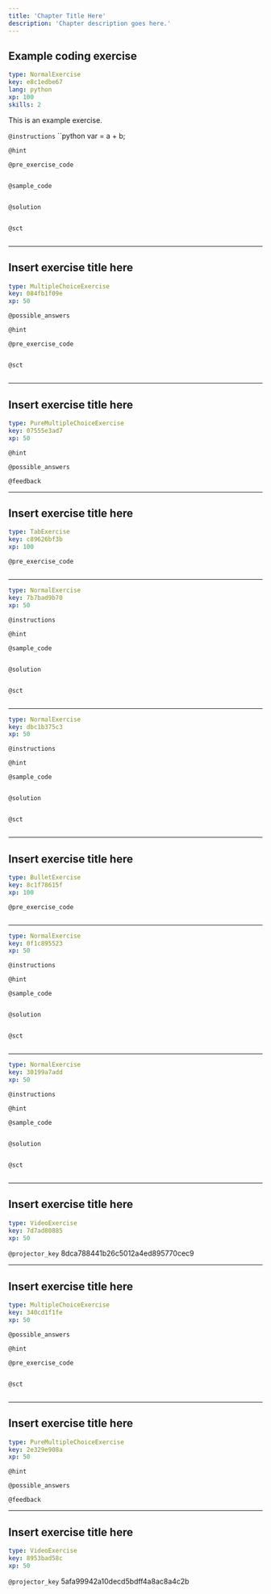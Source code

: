 ```yaml
---
title: 'Chapter Title Here'
description: 'Chapter description goes here.'
---
```


## Example coding exercise

```yaml
type: NormalExercise
key: e8c1edbe67
lang: python
xp: 100
skills: 2
```

This is an example exercise.

`@instructions`
``python
var = a + b;

`@hint`


`@pre_exercise_code`
```{python}

```

`@sample_code`
```{python}

```

`@solution`
```{python}

```

`@sct`
```{python}

```

---

## Insert exercise title here

```yaml
type: MultipleChoiceExercise
key: 084fb1f09e
xp: 50
```



`@possible_answers`


`@hint`


`@pre_exercise_code`
```{python}

```

`@sct`
```{python}

```

---

## Insert exercise title here

```yaml
type: PureMultipleChoiceExercise
key: 07555e3ad7
xp: 50
```



`@hint`


`@possible_answers`


`@feedback`


---

## Insert exercise title here

```yaml
type: TabExercise
key: c89626bf3b
xp: 100
```



`@pre_exercise_code`
```{python}

```

***

```yaml
type: NormalExercise
key: 7b7bad9b70
xp: 50
```

`@instructions`


`@hint`


`@sample_code`
```{python}

```

`@solution`
```{python}

```

`@sct`
```{python}

```

***

```yaml
type: NormalExercise
key: dbc1b375c3
xp: 50
```

`@instructions`


`@hint`


`@sample_code`
```{python}

```

`@solution`
```{python}

```

`@sct`
```{python}

```

---

## Insert exercise title here

```yaml
type: BulletExercise
key: 8c1f78615f
xp: 100
```



`@pre_exercise_code`
```{python}

```

***

```yaml
type: NormalExercise
key: 0f1c895523
xp: 50
```

`@instructions`


`@hint`


`@sample_code`
```{python}

```

`@solution`
```{python}

```

`@sct`
```{python}

```

***

```yaml
type: NormalExercise
key: 30199a7add
xp: 50
```

`@instructions`


`@hint`


`@sample_code`
```{python}

```

`@solution`
```{python}

```

`@sct`
```{python}

```

---

## Insert exercise title here

```yaml
type: VideoExercise
key: 7d7ad80885
xp: 50
```

`@projector_key`
8dca788441b26c5012a4ed895770cec9

---

## Insert exercise title here

```yaml
type: MultipleChoiceExercise
key: 340cd1f1fe
xp: 50
```



`@possible_answers`


`@hint`


`@pre_exercise_code`
```{python}

```

`@sct`
```{python}

```

---

## Insert exercise title here

```yaml
type: PureMultipleChoiceExercise
key: 2e329e908a
xp: 50
```



`@hint`


`@possible_answers`


`@feedback`


---

## Insert exercise title here

```yaml
type: VideoExercise
key: 8953bad58c
xp: 50
```

`@projector_key`
5afa99942a10decd5bdff4a8ac8a4c2b
